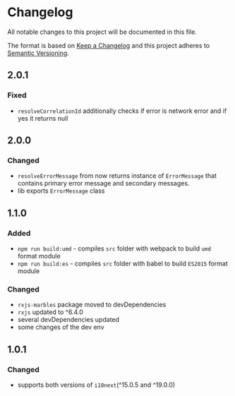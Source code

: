 # Changelog
All notable changes to this project will be documented in this file.

The format is based on [Keep a Changelog](http://keepachangelog.com/en/1.0.0/)
and this project adheres to [Semantic Versioning](http://semver.org/spec/v2.0.0.html).

## 2.0.1
### Fixed
- `resolveCorrelationId` additionally checks if error is network error and if yes it returns null

## 2.0.0
### Changed
- `resolveErrorMessage` from now returns instance of `ErrorMessage` that contains primary error message and secondary
  messages.
- lib exports `ErrorMessage` class

## 1.1.0
### Added
- `npm run build:umd` - compiles `src` folder with webpack to build `umd` format module
- `npm run build:es` - compiles `src` folder with babel to build `ES2015` format module
### Changed
- `rxjs-marbles` package moved to devDependencies
- `rxjs` updated to ^6.4.0
- several devDependencies updated
- some changes of the dev env

## 1.0.1
### Changed
- supports both versions of `i18next`(^15.0.5 and ^19.0.0)
